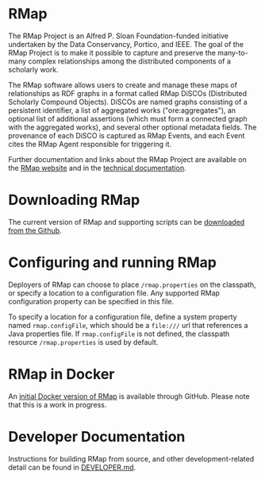 # RMap
The RMap Project is an Alfred P. Sloan Foundation-funded initiative undertaken by the Data Conservancy, Portico, and IEEE. The goal of the RMap Project is to make it possible to capture and preserve the many-to-many complex relationships among the distributed components of a scholarly work. 

The RMap software allows users to create and manage these maps of relationships as RDF graphs in a format called RMap DiSCOs (Distributed Scholarly Compound Objects).  DiSCOs are named graphs consisting of a persistent identifier, a list of aggregated works ("ore:aggregates"), an optional list of additional assertions (which must form a connected graph with the aggregated works), and several other optional metadata fields.  The provenance of each DiSCO is captured as RMap Events, and each Event cites the RMap Agent responsible for triggering it.

Further documentation and links about the RMap Project are available on the [RMap website](https://osf.io/n93ch/) and in the [technical documentation](https://github.com/rmap-project/rmap-documentation).

# Downloading RMap
The current version of RMap and supporting scripts can be [downloaded from the Github](https://github.com/rmap-project/rmap/releases). 

# Configuring and running RMap
Deployers of RMap can choose to place `/rmap.properties` on the classpath, or specify a location to a configuration file.  Any supported RMap configuration property can be specified in this file.

To specify a location for a configuration file, define a system property named `rmap.configFile`, which should be a `file:///` url that references a Java properties file.  If `rmap.configFile` is not defined, the classpath resource `/rmap.properties` is used by default.  

# RMap in Docker
An [initial Docker version of RMap](https://github.com/rmap-project/rmap-docker) is available through GitHub. Please note that this is a work in progress. 

# Developer Documentation
Instructions for building RMap from source, and other development-related detail can be found in [DEVELOPER.md](DEVELOPER.md).
